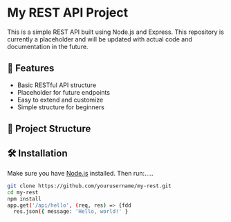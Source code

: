 # My REST API Project

This is a simple REST API built using Node.js and Express. This repository is currently a placeholder and will be updated with actual code and documentation in the future.

## 🚀 Features

- Basic RESTful API structure
- Placeholder for future endpoints
- Easy to extend and customize
- Simple structure for beginners

## 📁 Project Structure


## 🛠️ Installation

Make sure you have [Node.js](https://nodejs.org/) installed. Then run:.....

```bash
git clone https://github.com/yourusername/my-rest.git
cd my-rest
npm install
app.get('/api/hello', (req, res) => {fdd
  res.json({ message: 'Hello, world!' }


